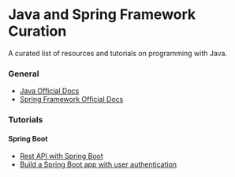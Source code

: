# Java and Spring Framework Curation

A curated list of resources and tutorials on programming with Java.

### General
* [Java Official Docs](https://docs.oracle.com/en/java/)
* [Spring Framework Official Docs](https://docs.spring.io/spring-framework/docs/current/reference/html/)

### Tutorials

#### Spring Boot
* [Rest API with Spring Boot](https://javacodehouse.com/index.html)
* [Build a Spring Boot app with user authentication](https://scotch.io/tutorials/build-a-spring-boot-app-with-user-authentication)